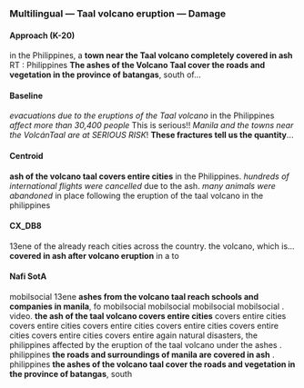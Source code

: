 ### Multilingual — Taal volcano eruption — Damage



#### Approach (K-20)

in the Philippines, a **town near the Taal volcano completely covered in ash** RT : Philippines **The ashes of the Volcano Taal cover the roads and vegetation in the province of batangas**, south of…



#### Baseline

*evacuations due to the eruptions of the Taal volcano* in the Philippines *affect more than 30,400 people* This is serious!! *Manila and the towns near the VolcánTaal are at SERIOUS RISK*! **These fractures tell us the quantity**...



#### Centroid

**ash of the volcano taal covers entire cities** in the Philippines. *hundreds of international flights were cancelled* due to the ash. *many animals were abandoned* in place following the eruption of the taal volcano in the philippines



#### CX\_DB8

13ene of the already reach cities across the country. the volcano, which is... **covered in ash after volcano eruption** in a to 



#### Nafi SotA

mobilsocial 13ene **ashes from the volcano taal reach schools and companies in manila**, fo mobilsocial mobilsocial mobilsocial mobilsocial .
video. **the ash of the taal volcano covers entire cities** covers entire cities covers entire cities covers entire cities covers entire cities covers entire cities covers entire cities covers entire
again natural disasters, the philippines affected by the eruption of the taal volcano under the ashes .
philippines **the roads and surroundings of manila are covered in ash** .
philippines **the ashes of the volcano taal cover the roads and vegetation in the province of batangas**, south

